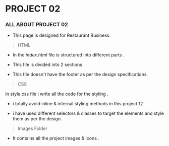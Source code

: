 # PROJECT 02

### ALL ABOUT PROJECT 02

  - This page is designed for Restaurant Business.

>HTML

- In the *index.html* file is  structured into different parts .

- This file is divided into 2 sections 

- This file doesn't have the footer as per the design specifications.



> CSS

In style.css file i write all the code for the styling . 

- i totally avoid inline & internal styling methods in this project 12 

- i have used different selectors & classes to target the elements and style them as per the design.

> Images Folder

- It contains all the project images & icons .